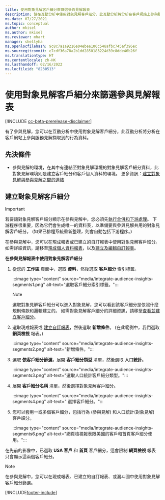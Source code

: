 ```yaml
---
title: 使用對象見解客戶細分來篩選參與見解報表
description: 請在互動分析中使用對象見解客戶細分，此互動分析將分析在客戶網站上參與服務見解擷取到的行為資料。
ms.date: 07/27/2021
ms.topic: conceptual
author: mkisel
ms.author: mkisel
ms.reviewer: mhart
manager: shellyha
ms.openlocfilehash: 9c8c7a1a9216e04ebee100c548afbc745af396ec
ms.sourcegitcommit: e7cdf36a78a2b1dd2850183224d39c8dde46b26f
ms.translationtype: HT
ms.contentlocale: zh-HK
ms.lasthandoff: 02/16/2022
ms.locfileid: "8230513"
---
```

# <a name="use-audience-insights-segments-to-filter-engagement-insights-reports"></a>使用對象見解客戶細分來篩選參與見解報表

[!INCLUDE [cc-beta-prerelease-disclaimer](includes/cc-beta-prerelease-disclaimer.md)]

有了參與見解，您可以在互動分析中使用對象見解客戶細分，此互動分析將分析在客戶網站上參與服務見解擷取到的行為資料。

## <a name="prerequisite"></a>先決條件

- 參與見解的環境，在其中有連結至對象見解環境的對象見解客戶細分資料，此對象見解環境則是建立客戶細分和客戶個人資料的環境。 更多資訊：[建立對象見解與參與見解之間的連結](integrate-audience-insights-engagement-insights.md)

## <a name="create-audience-insights-segments"></a>建立對象見解客戶細分 

> [!IMPORTANT]
> 若要讓對象見解客戶細分顯示在參與見解中，您必須先[執行合併和下游處理](../audience-insights/merge-entities.md)。 下游程序很重要，因為它們會生成唯一的資料表，以準備要與參與見解共用的對象見解客戶細分。 (如果已排程系統重新整理，則會自動包括下游程序。)

在參與見解中，您可以在現成報表或已建立的自訂報表中使用對象見解客戶細分。 如需詳細資訊，請移至[現成個人資料報表](profile-reports.md)，以及[建立及編輯自訂報表](custom-reports.md)。

**在參與見解報表中使用對象見解客戶細分**

1. 從您的 **工作區** 頁面中，選取 **資料**，然後選取 **客戶細分** 索引標籤。

    :::image type="content" source="media/integrate-audience-insights-segments1.png" alt-text="選取客戶細分索引標籤。":::

   >[!NOTE]
   > 選取對象見解客戶細分可以進入對象見解，您可以看到該客戶細分是依照什麼規則條款和邏輯建立的。 如需對象見解客戶細分的詳細資訊，請移至[查看並建立客戶細分](../audience-insights/segments.md)。

2. 選取現成報表或 [建立自訂報表](custom-reports.md)，然後選取 **新增條件**。 (在此範例中，我們選取 **網頁檢視** 報表。)

    :::image type="content" source="media/integrate-audience-insights-segments2.png" alt-text="新增條件。":::

3. 選取 **依客戶細分篩選**，展開 **客戶細分類型** 清單，然後選取 **人口統計**。

    :::image type="content" source="media/integrate-audience-insights-segments3.png" alt-text="選取人口統計客戶細分類型。":::

4. 展開 **客戶細分名稱** 清單，然後選擇對象見解客戶細分。

    :::image type="content" source="media/integrate-audience-insights-segments4.png" alt-text=" 選擇客戶細分。":::

5. 您可以套用一或多個客戶細分，包括行為 (參與見解) 和人口統計(對象見解) 客戶細分。 

    :::image type="content" source="media/integrate-audience-insights-segments6.png" alt-text="網頁檢視報表限美國的客戶和首頁客戶細分使用。":::

在先前的影像中，已選取 **USA 客戶** 和 **首頁** 客戶細分，這會限制 **網頁檢視** 報表只會顯示這兩個客戶細分。 


>[!NOTE]
> 在參與見解中，您可以在現成報表、已建立的自訂報表、或漏斗圖中使用對象見解客戶細分篩選。 


[!INCLUDE[footer-include](../includes/footer-banner.md)]